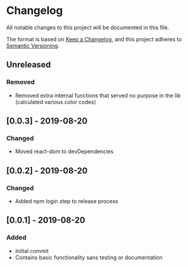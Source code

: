# Changelog

All notable changes to this project will be documented in this file.

The format is based on [Keep a Changelog](https://keepachangelog.com/en/1.0.0/),
and this project adheres to [Semantic Versioning](https://semver.org/spec/v2.0.0.html).

## Unreleased

### Removed

- Removed extra internal functions that served no purpose in the lib (calculated various color codes)

## [0.0.3] - 2019-08-20

### Changed

- Moved react-dom to devDependencies

## [0.0.2] - 2019-08-20

### Changed

- Added npm login step to release process

## [0.0.1] - 2019-08-20

### Added

- Initial commit
- Contains basic functionality sans testing or documentation
